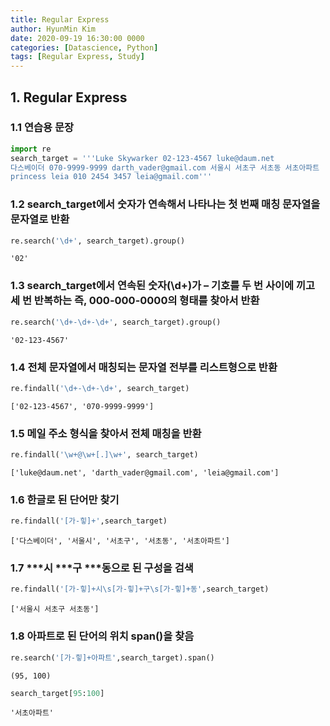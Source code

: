 ```yaml
---
title: Regular Express
author: HyunMin Kim
date: 2020-09-19 16:30:00 0000
categories: [Datascience, Python]
tags: [Regular Express, Study]
---
```




## 1. Regular Express

### 1.1 연습용 문장


```python
import re
search_target = '''Luke Skywarker 02-123-4567 luke@daum.net
다스베이더 070-9999-9999 darth_vader@gmail.com 서울시 서초구 서초동 서초아파트
princess leia 010 2454 3457 leia@gmail.com'''
```

### 1.2 search_target에서 숫자가 연속해서 나타나는 첫 번째 매칭 문자열을 문자열로 반환


```python
re.search('\d+', search_target).group()
```




    '02'



### 1.3 search_target에서 연속된 숫자(\d+)가 – 기호를 두 번 사이에 끼고 세 번 반복하는 즉, 000-000-0000의 형태를 찾아서 반환


```python
re.search('\d+-\d+-\d+', search_target).group()
```




    '02-123-4567'



### 1.4 전체 문자열에서 매칭되는 문자열 전부를 리스트형으로 반환


```python
re.findall('\d+-\d+-\d+', search_target)
```




    ['02-123-4567', '070-9999-9999']



### 1.5 메일 주소 형식을 찾아서 전체 매칭을 반환


```python
re.findall('\w+@\w+[.]\w+', search_target)
```




    ['luke@daum.net', 'darth_vader@gmail.com', 'leia@gmail.com']



### 1.6 한글로 된 단어만 찾기


```python
re.findall('[가-힣]+',search_target)
```




    ['다스베이더', '서울시', '서초구', '서초동', '서초아파트']



### 1.7 ***시 ***구 ***동으로 된 구성을 검색


```python
re.findall('[가-힣]+시\s[가-힣]+구\s[가-힣]+동',search_target)
```




    ['서울시 서초구 서초동']



### 1.8 아파트로 된 단어의 위치 span()을 찾음


```python
re.search('[가-힣]+아파트',search_target).span()
```




    (95, 100)




```python
search_target[95:100]
```




    '서초아파트'




```python

```
